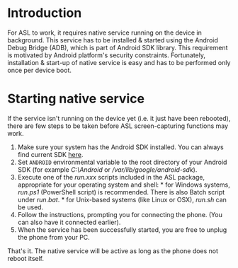 # Introduction #

For ASL to work, it requires native service running on the device in background. This service has to be installed & started using the Android Debug Bridge (ADB), which is part of Android SDK library. This requirement is motivated by Android platform's security constraints.
Fortunately, installation & start-up of native service is easy and has to be performed only once per device boot.

# Starting native service #

If the service isn't running on the device yet (i.e. it just have been rebooted), there are few steps to be taken before ASL screen-capturing functions may work.

  1. Make sure your system has the Android SDK installed. You can always find current SDK  [here](http://developer.android.com/sdk/index.html).
  1. Set `ANDROID` environmental variable to the root directory of your Android SDK (for example _C:\Android_ or _/var/lib/google/android-sdk_).
  1. Execute one of the _run.xxx_ scripts included in the ASL package, appropriate for your operating system and shell:
    * for Windows systems, _run.ps1_ (PowerShell script) is recommended. There is also Batch script under _run.bat_.
    * for Unix-based systems (like Linux or OSX), _run.sh_ can be used.
  1. Follow the instructions, prompting you for connecting the phone. (You can also have it connected earlier).
  1. When the service has been successfully started, you are free to unplug the phone from your PC.

That's it. The native service will be active as long as the phone does not reboot itself.